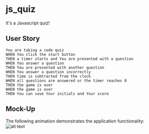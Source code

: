 # js_quiz
It's a Javascript quiz!
## User Story
```
You are taking a code quiz
WHEN You click the start button
THEN a timer starts and You are presented with a question
WHEN You answer a question
THEN You are presented with another question
WHEN You answer a question incorrectly
THEN time is subtracted from the clock
WHEN all questions are answered or the timer reaches 0
THEN the game is over
WHEN the game is over
THEN You can save Your initials and Your score
```
## Mock-Up

The following animation demonstrates the application functionality:
![alt text](js_quiz/assets/04-web-apis-homework-demo.gif)
